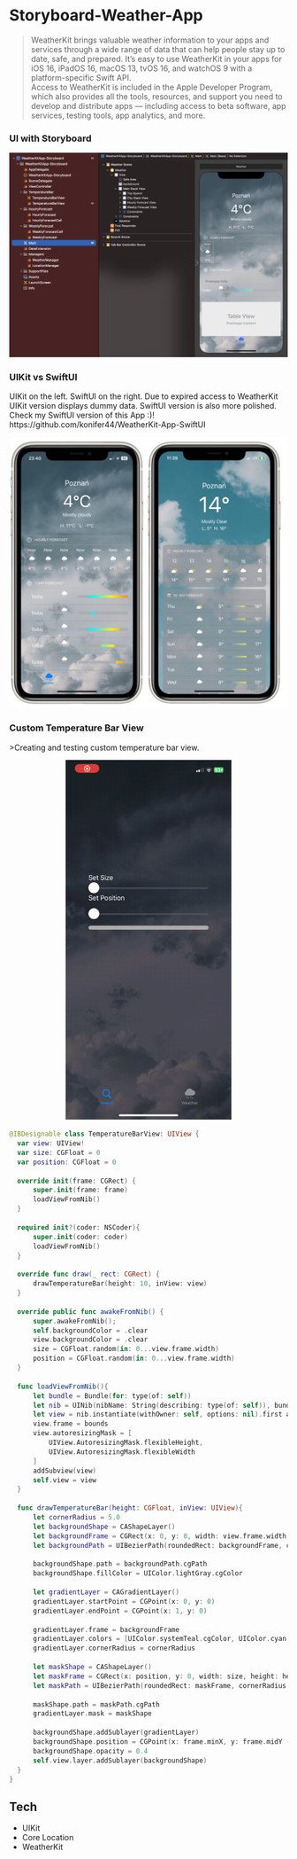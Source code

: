 # Storyboard-Weather-App

>WeatherKit brings valuable weather information to your apps and services through a wide range of data that can help people stay up to date, safe, and prepared. It’s easy to use WeatherKit in your apps for iOS 16, iPadOS 16, macOS 13, tvOS 16, and watchOS 9 with a platform-specific Swift API.\
Access to WeatherKit is included in the Apple Developer Program, which also provides all the tools, resources, and support you need to develop and distribute apps — including access to beta software, app services, testing tools, app analytics, and more.


 <h3>UI with Storyboard</h3>
  <p align="center">
  <img src="mainStoryboard.png" alt="drawing" width="600"/>
</p>

<h3>UIKit vs SwiftUI</h3>
UIKit on the left. SwiftUI on the right.<br\>
Due to expired access to WeatherKit UIKit version displays dummy data.<br\>
SwiftUI version is also more polished.<br\>
Check my SwiftUI version of this App :)! https://github.com/konifer44/WeatherKit-App-SwiftUI 

<p align="center">
  <img src="iPhoneView.PNG" alt="drawing" width="600"/>
</p>


 <h3>Custom Temperature Bar View</h3>
 >Creating and testing custom temperature bar view.
  
<p align="center">
  <img src="barTesting.gif" alt="drawing" width="300"/>
</p>
  
  ```swift
@IBDesignable class TemperatureBarView: UIView {
    var view: UIView!
    var size: CGFloat = 0
    var position: CGFloat = 0
    
    override init(frame: CGRect) {
        super.init(frame: frame)
        loadViewFromNib()
    }
    
    required init?(coder: NSCoder){
        super.init(coder: coder)
        loadViewFromNib()
    }
    
    override func draw(_ rect: CGRect) {
        drawTemperatureBar(height: 10, inView: view)
    }
    
    override public func awakeFromNib() {
        super.awakeFromNib();
        self.backgroundColor = .clear
        view.backgroundColor = .clear
        size = CGFloat.random(in: 0...view.frame.width)
        position = CGFloat.random(in: 0...view.frame.width)
    }

    func loadViewFromNib(){
        let bundle = Bundle(for: type(of: self))
        let nib = UINib(nibName: String(describing: type(of: self)), bundle: bundle)
        let view = nib.instantiate(withOwner: self, options: nil).first as! UIView
        view.frame = bounds
        view.autoresizingMask = [
            UIView.AutoresizingMask.flexibleHeight,
            UIView.AutoresizingMask.flexibleWidth
        ]
        addSubview(view)
        self.view = view
    }
    
    func drawTemperatureBar(height: CGFloat, inView: UIView){
        let cornerRadius = 5.0
        let backgroundShape = CAShapeLayer()
        let backgroundFrame = CGRect(x: 0, y: 0, width: view.frame.width, height: height)
        let backgroundPath = UIBezierPath(roundedRect: backgroundFrame, cornerRadius: cornerRadius)
        
        backgroundShape.path = backgroundPath.cgPath
        backgroundShape.fillColor = UIColor.lightGray.cgColor
        
        let gradientLayer = CAGradientLayer()
        gradientLayer.startPoint = CGPoint(x: 0, y: 0)
        gradientLayer.endPoint = CGPoint(x: 1, y: 0)
        
        gradientLayer.frame = backgroundFrame
        gradientLayer.colors = [UIColor.systemTeal.cgColor, UIColor.cyan.cgColor, UIColor.yellow.cgColor, UIColor.orange.cgColor]
        gradientLayer.cornerRadius = cornerRadius
        
        let maskShape = CAShapeLayer()
        let maskFrame = CGRect(x: position, y: 0, width: size, height: height)
        let maskPath = UIBezierPath(roundedRect: maskFrame, cornerRadius: cornerRadius)
        
        maskShape.path = maskPath.cgPath
        gradientLayer.mask = maskShape
        
        backgroundShape.addSublayer(gradientLayer)
        backgroundShape.position = CGPoint(x: frame.minX, y: frame.midY - height / 2)
        backgroundShape.opacity = 0.4
        self.view.layer.addSublayer(backgroundShape)
    }
}
```
</p>

## Tech
  - UIKit
  - Core Location
  - WeatherKit
 

